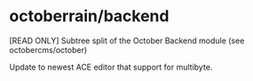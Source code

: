 # octoberrain/backend
[READ ONLY] Subtree split of the October Backend module (see octobercms/october)

Update to newest ACE editor that support for multibyte.
